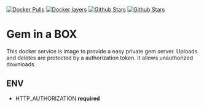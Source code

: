 [![Docker Pulls](https://img.shields.io/docker/pulls/oursource/geminabox.svg)](https://hub.docker.com/r/oursource/geminabox/)
[![Docker layers](https://images.microbadger.com/badges/image/oursource/geminabox.svg)](https://microbadger.com/images/oursource/geminabox)
[![Github Stars](https://img.shields.io/github/stars/our-source/geminabox.svg?label=github%20%E2%98%85)](https://github.com/our-source/geminabox/)
[![Github Stars](https://img.shields.io/github/contributors/our-source/geminabox.svg)](https://github.com/our-source/geminabox/)

# Gem in a BOX

This docker service is image to provide a easy private gem server.
Uploads and deletes are protected by a authorization token. It allows unauthorized downloads.

## ENV

* HTTP_AUTHORIZATION __required__
